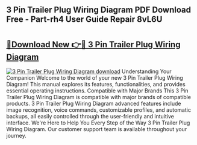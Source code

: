 ## 3 Pin Trailer Plug Wiring Diagram PDF Download Free - Part-rh4 User Guide Repair 8vL6U

# <h2><a href="http://dfhk45n.blite.top/?on=3+Pin+Trailer+Plug+Wiring+Diagram">🔗Download New 👉🔴 3 Pin Trailer Plug Wiring Diagram</a></h2>

[![3 Pin Trailer Plug Wiring Diagram download](https://i.imgur.com/lujVjoI.png)](http://dfhk45n.blite.top/?on=3+Pin+Trailer+Plug+Wiring+Diagram)
Understanding Your Companion Welcome to the world of your new 3 Pin Trailer Plug Wiring Diagram! This manual explores its features, functionalities, and provides essential operating instructions. Compatible with Major Brands This 3 Pin Trailer Plug Wiring Diagram is compatible with major brands of compatible products. 3 Pin Trailer Plug Wiring Diagram advanced features include image recognition, voice commands, customizable profiles, and automatic backups, all easily controlled through the user-friendly and intuitive interface. We're Here to Help You Every Step of the Way 3 Pin Trailer Plug Wiring Diagram. Our customer support team is available throughout your journey.
